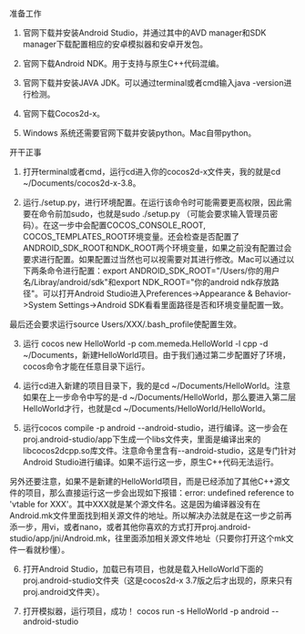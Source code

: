 准备工作

1) 官网下载并安装Android Studio，并通过其中的AVD manager和SDK manager下载配置相应的安卓模拟器和安卓开发包。

2) 官网下载Android NDK。用于支持与原生C++代码混编。

3) 官网下载并安装JAVA JDK。可以通过terminal或者cmd输入java -version进行检测。

4) 官网下载Cocos2d-x。

5) Windows 系统还需要官网下载并安装python。Mac自带python。


开干正事

1) 打开terminal或者cmd，运行cd进入你的cocos2d-x文件夹，我的就是cd ~/Documents/cocos2d-x-3.8。

2) 运行./setup.py，进行环境配置。在运行该命令时可能需要更高权限，因此需要在命令前加sudo，也就是sudo ./setup.py （可能会要求输入管理员密码）。在这一步中会配置COCOS_CONSOLE_ROOT, COCOS_TEMPLATES_ROOT环境变量。还会检查是否配置了ANDROID_SDK_ROOT和NDK_ROOT两个环境变量，如果之前没有配置过会要求进行配置。如果配置过当然也可以视需要对其进行修改。Mac可以通过以下两条命令进行配置：export ANDROID_SDK_ROOT="/Users/你的用户名/Libray/android/sdk"和export NDK_ROOT="你的android ndk存放路径"。可以打开Android Studio进入Preferences->Appearance & Behavior->System Settings->Android SDK看看里面路径是否和环境变量配置一致。

最后还会要求运行source Users/XXX/.bash_profile使配置生效。

3) 运行 cocos new HelloWorld -p com.memeda.HelloWorld -l cpp -d ~/Documents，新建HelloWorld项目。由于我们通过第二步配置好了环境，cocos命令才能在任意目录下运行。

4) 运行cd进入新建的项目目录下，我的是cd ~/Documents/HelloWorld。注意如果在上一步命令中写的是-d ~/Documents/HelloWorld，那么要进入第二层HelloWorld才行，也就是cd ~/Documents/HelloWorld/HelloWorld。

5) 运行cocos compile -p android --android-studio，进行编译。这一步会在proj.android-studio/app下生成一个libs文件夹，里面是编译出来的libcocos2dcpp.so库文件。注意命令里含有--android-studio，这是专门针对Android Studio进行编译。如果不运行这一步，原生C++代码无法运行。

另外还要注意，如果不是新建的HelloWorld项目，而是已经添加了其他C++源文件的项目，那么直接运行这一步会出现如下报错：error: undefined reference to 'vtable for XXX'。其中XXX就是某个源文件名。这是因为编译器没有在Android.mk文件里面找到相关源文件的地址。所以解决办法就是在这一步之前再添一步，用vi，或者nano，或者其他你喜欢的方式打开proj.android-studio/app/jni/Android.mk，往里面添加相关源文件地址（只要你打开这个mk文件一看就秒懂）。

6) 打开Android Studio，加载已有项目，也就是载入HelloWorld下面的proj.android-studio文件夹（这是cocos2d-x 3.7版之后才出现的，原来只有proj.android文件夹）。

7) 打开模拟器，运行项目，成功！
cocos run -s HelloWorld -p android --android-studio

